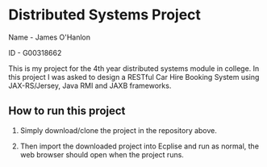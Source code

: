 Distributed Systems Project
===
Name - James O'Hanlon

ID - G00318662

This is my project for the 4th year distributed systems module in college. In this project I was asked to design a RESTful Car Hire Booking System using JAX-RS/Jersey, Java RMI and JAXB frameworks.



How to run this project
---

1. Simply download/clone the project in the repository above.

2. Then import the downloaded project into Ecplise and run as normal, the web browser should open when the project runs.
